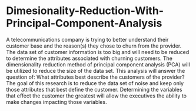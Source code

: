 # Dimesionality-Reduction-With-Principal-Component-Analysis
<p> A telecommunications company is trying to better understand their customer base and the reason(s) they chose to churn from the provider. The data set of customer information is too big and will need to be reduced to determine the attributes associated with churning customers. The dimensionality reduction method of principal component analysis (PCA) will be utilized to reduce the size of the data set. This analysis will answer the question of: What attributes best describe the customers of the provider? The goal of this research is to reduce the data set of noise and keep only those attributes that best define the customer. Determining the variables that effect the customer the greatest will allow the executives the ability to make changes impacting those variables. </p>
